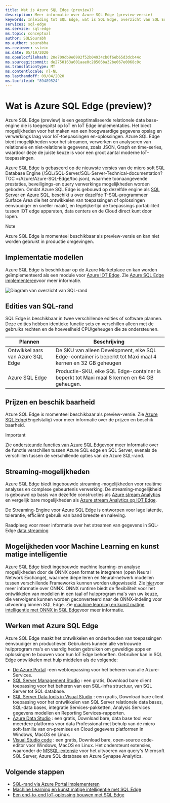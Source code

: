 ```yaml
---
title: Wat is Azure SQL Edge (preview)?
description: Meer informatie over Azure SQL Edge (preview-versie)
keywords: Inleiding tot SQL Edge, wat is SQL Edge, overzicht van SQL Edge
services: sql-edge
ms.service: sql-edge
ms.topic: conceptual
author: SQLSourabh
ms.author: sourabha
ms.reviewer: sstein
ms.date: 05/19/2020
ms.openlocfilehash: 20e709db9e6992f52b04934cb0f6eb65d3dcb44c
ms.sourcegitcommit: de2750163a601aae0c28506ba32be067e0068c0c
ms.translationtype: MT
ms.contentlocale: nl-NL
ms.lasthandoff: 09/04/2020
ms.locfileid: "89489524"
---
```

# <a name="what-is-azure-sql-edge-preview"></a>Wat is Azure SQL Edge (preview)?

Azure SQL Edge (preview) is een geoptimaliseerde relationele data base-engine die is toegespitst op IoT en IoT Edge implementaties. Het biedt mogelijkheden voor het maken van een hoogwaardige gegevens opslag en verwerkings laag voor IoT-toepassingen en-oplossingen. Azure SQL Edge biedt mogelijkheden voor het streamen, verwerken en analyseren van relationele en niet-relationele gegevens, zoals JSON, Graph en time-series, waardoor deze de juiste keuze is voor een groot aantal moderne IoT-toepassingen.

Azure SQL Edge is gebaseerd op de nieuwste versies van de micro soft SQL Database Engine (/SQL/SQL-Server/SQL-Server-Technical-documentation? TOC =/Azure/Azure-SQL-Edge/toc.json), waarmee toonaangevende prestaties, beveiligings-en query verwerkings mogelijkheden worden geboden. Omdat Azure SQL Edge is gebouwd op dezelfde engine als [SQL Server](/sql/sql-server/sql-server-technical-documentation?toc=/azure/azure-sql-edge/toc.json) en [Azure SQL](https://docs.microsoft.com/azure/azure-sql/), beschikt u over dezelfde T-SQL-programmeer Surface Area die het ontwikkelen van toepassingen of oplossingen eenvoudiger en sneller maakt, en tegelijkertijd de toepassings portabiliteit tussen IOT edge apparaten, data centers en de Cloud direct kunt door lopen.

> [!NOTE]
> Azure SQL Edge is momenteel beschikbaar als preview-versie en kan niet worden gebruikt in productie omgevingen.

## <a name="deployment-models"></a>Implementatie modellen

Azure SQL Edge is beschikbaar op de Azure Marketplace en kan worden geïmplementeerd als een module voor [Azure IOT Edge](../iot-edge/about-iot-edge.md). Zie [Azure SQL Edge implementeren](deploy-portal.md)voor meer informatie.<br>

![Diagram van overzicht van SQL-rand](media/overview/overview.png)

## <a name="editions-of-sql-edge"></a>Edities van SQL-rand

SQL Edge is beschikbaar in twee verschillende edities of software plannen. Deze edities hebben identieke functie sets en verschillen alleen met de gebruiks rechten en de hoeveelheid CPU/geheugen die ze ondersteunen.

   |**Plannen**  |**Beschrijving**  |
   |---------|---------|
   |Ontwikkel aars van Azure SQL Edge  |  De SKU van alleen Development, elke SQL Edge-container is beperkt tot Maxi maal 4 kernen en 32 GB geheugen  |
   |Azure SQL Edge    |  Productie-SKU, elke SQL Edge-container is beperkt tot Maxi maal 8 kernen en 64 GB geheugen. |

## <a name="pricing-and-availability"></a>Prijzen en beschik baarheid

Azure SQL Edge is momenteel beschikbaar als preview-versie. Zie [Azure SQL Edge](https://azure.microsoft.com/services/sql-edge/)(Engelstalig) voor meer informatie over de prijzen en beschik baarheid.

> [!IMPORTANT]
> Zie [ondersteunde functies van Azure SQL Edge](features.md)voor meer informatie over de functie verschillen tussen Azure SQL edge en SQL Server, evenals de verschillen tussen de verschillende opties van de Azure SQL-rand.

## <a name="streaming-capabilities"></a>Streaming-mogelijkheden  

Azure SQL Edge biedt ingebouwde streaming-mogelijkheden voor realtime analyses en complexe gebeurtenis verwerking. De streaming-mogelijkheid is gebouwd op basis van dezelfde constructies als [Azure stream Analytics](../stream-analytics/stream-analytics-introduction.md) en vergelijk bare mogelijkheden als [Azure stream Analytics op IOT Edge](../stream-analytics/stream-analytics-edge.md).

De Streaming-Engine voor Azure SQL Edge is ontworpen voor lage latentie, tolerantie, efficiënt gebruik van band breedte en naleving. 

Raadpleeg voor meer informatie over het streamen van gegevens in SQL-Edge [data streaming](stream-data.md)

## <a name="machine-learning-and-artificial-intelligence-capabilities"></a>Mogelijkheden voor Machine Learning en kunst matige intelligentie

Azure SQL Edge biedt ingebouwde machine learning-en analyse mogelijkheden door de ONNX open format te integreren (open Neural Network Exchange), waarmee diepe leren en Neural-netwerk modellen tussen verschillende Frameworks kunnen worden uitgewisseld. Zie [hier](https://onnx.ai/)voor meer informatie over ONNX. ONNX runtime biedt de flexibiliteit voor het ontwikkelen van modellen in een taal of hulpprogram ma's van uw keuze, die vervolgens kunnen worden geconverteerd naar de ONNX-indeling voor uitvoering binnen SQL Edge. Zie [machine learning en kunst matige intelligentie met ONNX in SQL Edge](onnx-overview.md)voor meer informatie.

## <a name="working-with-azure-sql-edge"></a>Werken met Azure SQL Edge

Azure SQL Edge maakt het ontwikkelen en onderhouden van toepassingen eenvoudiger en productiever. Gebruikers kunnen alle vertrouwde hulpprogram ma's en vaardig heden gebruiken om geweldige apps en oplossingen te bouwen voor hun IoT Edge behoeften. Gebruiker kan in SQL Edge ontwikkelen met hulp middelen als de volgende:

- [De Azure Portal](https://portal.azure.com/) -een webtoepassing voor het beheren van alle Azure-Services.
- [SQL Server Management Studio](/sql/ssms/download-sql-server-management-studio-ssms/) : een gratis, Download bare client toepassing voor het beheren van een SQL-infra structuur, van SQL Server tot SQL database.
- [SQL Server Data tools in Visual Studio](/sql/ssdt/download-sql-server-data-tools-ssdt/) : een gratis, Download bare client toepassing voor het ontwikkelen van SQL Server relationele data bases, SQL-data bases, integratie Services-pakketten, Analysis Services gegevens modellen en Reporting Services-rapporten.
- [Azure Data Studio](/sql/azure-data-studio/what-is/) : een gratis, Download bare, data base tool voor meerdere platforms voor data Professional met behulp van de micro soft-familie van on-premises en Cloud gegevens platformen in Windows, MacOS en Linux.
- [Visual Studio code](https://code.visualstudio.com/docs) : een gratis, Download bare, open-source code-editor voor Windows, MacOS en Linux. Het ondersteunt extensies, waaronder de [MSSQL-extensie](https://aka.ms/mssql-marketplace) voor het uitvoeren van query's Microsoft SQL Server, Azure SQL database en Azure Synapse Analytics.


## <a name="next-steps"></a>Volgende stappen

- [SQL-rand via Azure Portal implementeren](deploy-portal.md)
- [Machine Learning en kunst matige intelligentie met SQL Edge](onnx-overview.md)
- [Een end-to-end IoT-oplossing bouwen met SQL Edge](tutorial-deploy-azure-resources.md)
